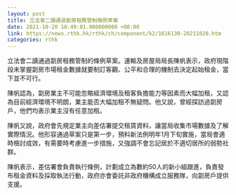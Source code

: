 ```yaml
---
layout: post
title: 立法會二讀通過劏房租務管制條例草案
date: 2021-10-20 18:49:01.000000000 +08:00
link: https://news.rthk.hk/rthk/ch/component/k2/1616130-20211020.htm
categories: rthk
---
```


立法會二讀通過劏房租務管制的條例草案。運輸及房屋局局長陳帆表示，政府現階段未掌握劏房市場租金數據就要制訂客觀、公平和合理的機制去決定起始租金，當下並不可行。

陳帆認為，劏房業主不可能忽略經濟環境及租客負擔能力等因素而大幅加租，又認為目前經濟環境不明朗，業主能否大幅加租不無疑問。他又說，曾經探訪過劏房戶，他們均表示業主沒有任意加租。

陳帆又說，政府會先規定業主向差估署提交租賃資料，讓當局收集市場數據及了解實際情況。他形容通過草案只是第一步，預料新法例明年1月下旬實施，當局會適時檢討成效，有需要時考慮進一步措施，又強調不會忘記居於不適切居所的弱勢社群。

陳帆表示，差估署會負責執行條例，計劃成立為數約50人的新小組跟進，負責發布租金資料及採取執法行動，政府亦會委託非政府機構成立服務隊，向劏房戶提供支援。
